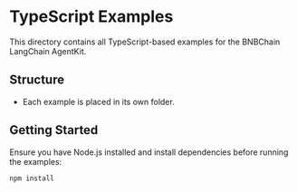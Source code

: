 # TypeScript Examples

This directory contains all TypeScript-based examples for the BNBChain LangChain AgentKit.

## Structure

- Each example is placed in its own folder.

## Getting Started

Ensure you have Node.js installed and install dependencies before running the examples:

```bash
npm install
```
